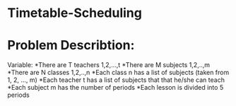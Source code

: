 # Timetable-Scheduling
# Problem Describtion:
  Variable:
      *There are T teachers 1,2,...,t 
      *There are M subjects 1,2,..,m
      *There are N classes 1,2,..,n
      *Each class n has a list of subjects (taken from 1, 2, ..., m)
      *Each teacher t has a list of subjects that that he/she can teach
      *Each subject m has the number of periods
      *Each lesson is divided into 5 periods

